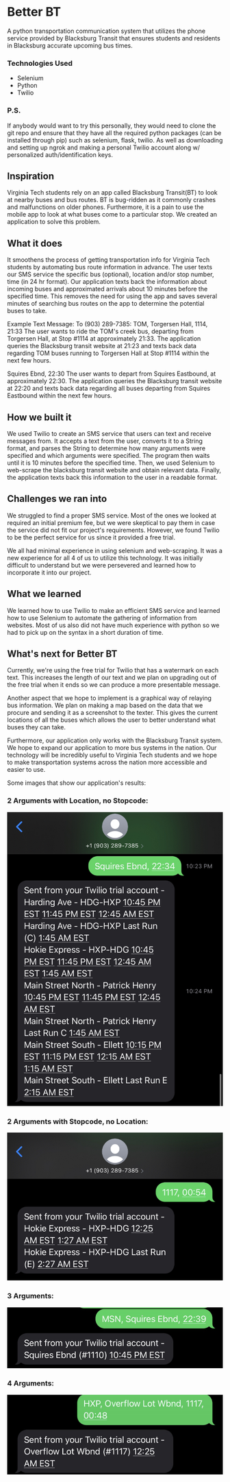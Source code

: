 # Better BT
A python transportation communication system that utilizes the phone service provided by Blacksburg Transit that ensures students and residents in Blacksburg accurate upcoming bus times.

### Technologies Used
- Selenium
- Python
- Twilio

### P.S.
If anybody would want to try this personally, they would need to clone the git repo and ensure that they have all the required python packages (can be installed through pip) such as selenium, flask, twilio. As well as downloading and setting up ngrok and making a personal Twilio account along w/ personalized auth/identification keys.


## Inspiration
Virginia Tech students rely on an app called Blacksburg Transit(BT) to look at nearby buses and bus routes.  BT is bug-ridden as it commonly crashes and malfunctions on older phones.  Furthermore, it is a pain to use the mobile app to look at what buses come to a particular stop.  We created an application to solve this problem.
## What it does
It smoothens the process of getting transportation info for Virginia Tech students by automating bus route information in advance.  The user texts our SMS service the specific bus (optional), location and/or stop number, time (in 24 hr format).  Our application texts back the information about incoming buses and approximated arrivals about 10 minutes before the specified time.  This removes the need for using the app and saves several minutes of searching bus routes on the app to determine the potential buses to take.  

Example Text Message:
To (903) 289-7385:
TOM, Torgersen Hall, 1114, 21:33
The user wants to ride the TOM's creek bus, departing from Torgersen Hall, at Stop #1114 at approximately 21:33.
The application queries the Blacksburg transit website at 21:23 and texts back data regarding TOM buses running to Torgersen Hall at Stop #1114 within the next few hours.

Squires Ebnd, 22:30
The user wants to depart from Squires Eastbound, at approximately 22:30.
The application queries the Blacksburg transit website at 22:20 and texts back data regarding all buses departing from Squires Eastbound within the next few hours.
 
## How we built it
We used Twilio to create an SMS service that users can text and receive messages from.  It accepts a text from the user, converts it to a String format, and parses the String to determine how many arguments were specified and which arguments were specified.  The program then waits until it is 10 minutes before the specified time.  Then, we used Selenium to web-scrape the blacksburg transit website and obtain relevant data.   Finally, the application  texts back this information to the user in a readable format.
## Challenges we ran into
We struggled to find a proper SMS service.  Most of the ones we looked at required an initial premium fee, but we were skeptical to pay them in case the service did not fit our project's requirements.  However, we found Twilio to be the perfect service for us since it provided a free trial.  

We all had minimal experience in using selenium and web-scraping.  It was a new experience for all 4 of us to utilize this technology.  It was initially difficult to understand but we were persevered and learned how to incorporate it into our project.  

## What we learned
We learned how to use Twilio to make an efficient SMS service and learned how to use Selenium to automate the gathering of information from websites.  Most of us also did not have much experience with python so we had to pick up on the syntax in a short duration of time.  
## What's next for Better BT
Currently, we're using the free trial for Twilio that has a watermark on each text.  This increases the length of our text and we plan on upgrading out of the free trial when it ends so we can produce a more presentable message.

Another aspect that we hope to implement is a graphical way of relaying bus information.  We plan on making a map based on the data that we procure and sending it as a screenshot to the texter.  This gives the current locations of all the buses which allows the user to better understand what buses they can take.

Furthermore, our application only works with the Blacksburg Transit system.  We hope to expand our application to more bus systems in the nation.  Our technology will be incredibly useful to Virginia Tech students and we hope to make transportation systems across the nation more accessible and easier to use.

Some images that show our application's results:
### 2 Arguments with Location, no Stopcode:
![BetterBT_2_Arguments_Location](https://github.com/kaneru-soju/BetterBT/blob/master/Images/BetterBT_2_Arguments_Location.jpg)

### 2 Arguments with Stopcode, no Location:
![BetterBT_2_Arguments_Stopcode](https://github.com/kaneru-soju/BetterBT/blob/master/Images/BetterBT_2_Arguments_Stopcode.jpg)

### 3 Arguments:
![BetterBT_3_Arguments](https://github.com/kaneru-soju/BetterBT/blob/master/Images/BetterBT_3_Arguments.jpg)

### 4 Arguments:
![BetterBT_4_Arguments](https://github.com/kaneru-soju/BetterBT/blob/master/Images/BetterBT_4_Arguments.jpg)
